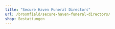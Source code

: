 ```yaml
---
title: "Secure Haven Funeral Directors"
url: /broomfield/secure-haven-funeral-directors/
shop: Bestattungen
---
```

